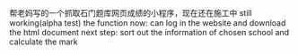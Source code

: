 帮老妈写的一个抓取石门题库网页成绩的小程序，现在还在施工中
still working(alpha test)
the function now:
can log in the website and download the html document
next step:
sort out the information of chosen school and calculate the mark
